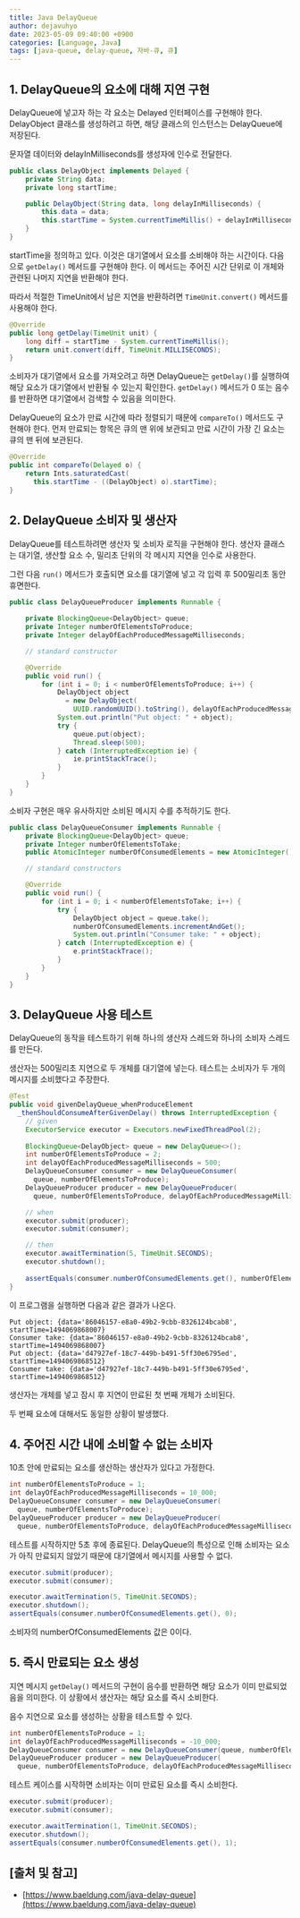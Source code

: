 ```yaml
---
title: Java DelayQueue
author: dejavuhyo
date: 2023-05-09 09:40:00 +0900
categories: [Language, Java]
tags: [java-queue, delay-queue, 자바-큐, 큐]
---
```


## 1. DelayQueue의 요소에 대해 지연 구현
DelayQueue에 넣고자 하는 각 요소는 Delayed 인터페이스를 구현해야 한다. DelayObject 클래스를 생성하려고 하면, 해당 클래스의 인스턴스는 DelayQueue에 저장된다.

문자열 데이터와 delayInMilliseconds를 생성자에 인수로 전달한다.

```java
public class DelayObject implements Delayed {
    private String data;
    private long startTime;

    public DelayObject(String data, long delayInMilliseconds) {
        this.data = data;
        this.startTime = System.currentTimeMillis() + delayInMilliseconds;
    }
}
```

startTime을 정의하고 있다. 이것은 대기열에서 요소를 소비해야 하는 시간이다. 다음으로 `getDelay()` 메서드를 구현해야 한다. 이 메서드는 주어진 시간 단위로 이 개체와 관련된 나머지 지연을 반환해야 한다.

따라서 적절한 TimeUnit에서 남은 지연을 반환하려면 `TimeUnit.convert()` 메서드를 사용해야 한다.

```java
@Override
public long getDelay(TimeUnit unit) {
    long diff = startTime - System.currentTimeMillis();
    return unit.convert(diff, TimeUnit.MILLISECONDS);
}
```

소비자가 대기열에서 요소를 가져오려고 하면 DelayQueue는 `getDelay()`를 실행하여 해당 요소가 대기열에서 반환될 수 있는지 확인한다. `getDelay()` 메서드가 0 또는 음수를 반환하면 대기열에서 검색할 수 있음을 의미한다.

DelayQueue의 요소가 만료 시간에 따라 정렬되기 때문에 `compareTo()` 메서드도 구현해야 한다. 먼저 만료되는 항목은 큐의 맨 위에 보관되고 만료 시간이 가장 긴 요소는 큐의 맨 뒤에 보관된다.

```java
@Override
public int compareTo(Delayed o) {
    return Ints.saturatedCast(
      this.startTime - ((DelayObject) o).startTime);
}
```

## 2. DelayQueue 소비자 및 생산자
DelayQueue를 테스트하려면 생산자 및 소비자 로직을 구현해야 한다. 생산자 클래스는 대기열, 생산할 요소 수, 밀리초 단위의 각 메시지 지연을 인수로 사용한다.

그런 다음 `run()` 메서드가 호출되면 요소를 대기열에 넣고 각 입력 후 500밀리초 동안 휴면한다.

```java
public class DelayQueueProducer implements Runnable {
 
    private BlockingQueue<DelayObject> queue;
    private Integer numberOfElementsToProduce;
    private Integer delayOfEachProducedMessageMilliseconds;

    // standard constructor

    @Override
    public void run() {
        for (int i = 0; i < numberOfElementsToProduce; i++) {
            DelayObject object
              = new DelayObject(
                UUID.randomUUID().toString(), delayOfEachProducedMessageMilliseconds);
            System.out.println("Put object: " + object);
            try {
                queue.put(object);
                Thread.sleep(500);
            } catch (InterruptedException ie) {
                ie.printStackTrace();
            }
        }
    }
}
```

소비자 구현은 매우 유사하지만 소비된 메시지 수를 추적하기도 한다.

```java
public class DelayQueueConsumer implements Runnable {
    private BlockingQueue<DelayObject> queue;
    private Integer numberOfElementsToTake;
    public AtomicInteger numberOfConsumedElements = new AtomicInteger();

    // standard constructors

    @Override
    public void run() {
        for (int i = 0; i < numberOfElementsToTake; i++) {
            try {
                DelayObject object = queue.take();
                numberOfConsumedElements.incrementAndGet();
                System.out.println("Consumer take: " + object);
            } catch (InterruptedException e) {
                e.printStackTrace();
            }
        }
    }
}
```

## 3. DelayQueue 사용 테스트
DelayQueue의 동작을 테스트하기 위해 하나의 생산자 스레드와 하나의 소비자 스레드를 만든다.

생산자는 500밀리초 지연으로 두 개체를 대기열에 넣는다. 테스트는 소비자가 두 개의 메시지를 소비했다고 주장한다.

```java
@Test
public void givenDelayQueue_whenProduceElement
  _thenShouldConsumeAfterGivenDelay() throws InterruptedException {
    // given
    ExecutorService executor = Executors.newFixedThreadPool(2);
    
    BlockingQueue<DelayObject> queue = new DelayQueue<>();
    int numberOfElementsToProduce = 2;
    int delayOfEachProducedMessageMilliseconds = 500;
    DelayQueueConsumer consumer = new DelayQueueConsumer(
      queue, numberOfElementsToProduce);
    DelayQueueProducer producer = new DelayQueueProducer(
      queue, numberOfElementsToProduce, delayOfEachProducedMessageMilliseconds);

    // when
    executor.submit(producer);
    executor.submit(consumer);

    // then
    executor.awaitTermination(5, TimeUnit.SECONDS);
    executor.shutdown();
 
    assertEquals(consumer.numberOfConsumedElements.get(), numberOfElementsToProduce);
}
```

이 프로그램을 실행하면 다음과 같은 결과가 나온다.

```text
Put object: {data='86046157-e8a0-49b2-9cbb-8326124bcab8', startTime=1494069868007}
Consumer take: {data='86046157-e8a0-49b2-9cbb-8326124bcab8', startTime=1494069868007}
Put object: {data='d47927ef-18c7-449b-b491-5ff30e6795ed', startTime=1494069868512}
Consumer take: {data='d47927ef-18c7-449b-b491-5ff30e6795ed', startTime=1494069868512}
```

생산자는 개체를 넣고 잠시 후 지연이 만료된 첫 번째 개체가 소비된다.

두 번째 요소에 대해서도 동일한 상황이 발생했다.

## 4. 주어진 시간 내에 소비할 수 없는 소비자
10초 안에 만료되는 요소를 생산하는 생산자가 있다고 가정한다.

```java
int numberOfElementsToProduce = 1;
int delayOfEachProducedMessageMilliseconds = 10_000;
DelayQueueConsumer consumer = new DelayQueueConsumer(
  queue, numberOfElementsToProduce);
DelayQueueProducer producer = new DelayQueueProducer(
  queue, numberOfElementsToProduce, delayOfEachProducedMessageMilliseconds);
```

테스트를 시작하지만 5초 후에 종료된다. DelayQueue의 특성으로 인해 소비자는 요소가 아직 만료되지 않았기 때문에 대기열에서 메시지를 사용할 수 없다.

```java
executor.submit(producer);
executor.submit(consumer);

executor.awaitTermination(5, TimeUnit.SECONDS);
executor.shutdown();
assertEquals(consumer.numberOfConsumedElements.get(), 0);
```

소비자의 numberOfConsumedElements 값은 0이다.

## 5. 즉시 만료되는 요소 생성
지연 메시지 `getDelay()` 메서드의 구현이 음수를 반환하면 해당 요소가 이미 만료되었음을 의미한다. 이 상황에서 생산자는 해당 요소를 즉시 소비한다.

음수 지연으로 요소를 생성하는 상황을 테스트할 수 있다.

```java
int numberOfElementsToProduce = 1;
int delayOfEachProducedMessageMilliseconds = -10_000;
DelayQueueConsumer consumer = new DelayQueueConsumer(queue, numberOfElementsToProduce);
DelayQueueProducer producer = new DelayQueueProducer(
  queue, numberOfElementsToProduce, delayOfEachProducedMessageMilliseconds);
```

테스트 케이스를 시작하면 소비자는 이미 만료된 요소를 즉시 소비한다.

```java
executor.submit(producer);
executor.submit(consumer);

executor.awaitTermination(1, TimeUnit.SECONDS);
executor.shutdown();
assertEquals(consumer.numberOfConsumedElements.get(), 1);
```

## [출처 및 참고]
* [https://www.baeldung.com/java-delay-queue](https://www.baeldung.com/java-delay-queue)
